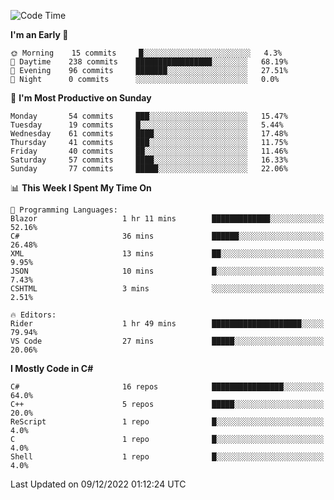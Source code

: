 <!--START_SECTION:waka-->
![Code Time](http://img.shields.io/badge/Code%20Time-884%20hrs%202%20mins-blue)

**I'm an Early 🐤** 

```text
🌞 Morning    15 commits     █░░░░░░░░░░░░░░░░░░░░░░░░   4.3% 
🌆 Daytime    238 commits    █████████████████░░░░░░░░   68.19% 
🌃 Evening    96 commits     ███████░░░░░░░░░░░░░░░░░░   27.51% 
🌙 Night      0 commits      ░░░░░░░░░░░░░░░░░░░░░░░░░   0.0%

```
📅 **I'm Most Productive on Sunday** 

```text
Monday       54 commits     ███░░░░░░░░░░░░░░░░░░░░░░   15.47% 
Tuesday      19 commits     █░░░░░░░░░░░░░░░░░░░░░░░░   5.44% 
Wednesday    61 commits     ████░░░░░░░░░░░░░░░░░░░░░   17.48% 
Thursday     41 commits     ███░░░░░░░░░░░░░░░░░░░░░░   11.75% 
Friday       40 commits     ██░░░░░░░░░░░░░░░░░░░░░░░   11.46% 
Saturday     57 commits     ████░░░░░░░░░░░░░░░░░░░░░   16.33% 
Sunday       77 commits     █████░░░░░░░░░░░░░░░░░░░░   22.06%

```


📊 **This Week I Spent My Time On** 

```text
💬 Programming Languages: 
Blazor                   1 hr 11 mins        █████████████░░░░░░░░░░░░   52.16% 
C#                       36 mins             ██████░░░░░░░░░░░░░░░░░░░   26.48% 
XML                      13 mins             ██░░░░░░░░░░░░░░░░░░░░░░░   9.95% 
JSON                     10 mins             █░░░░░░░░░░░░░░░░░░░░░░░░   7.43% 
CSHTML                   3 mins              ░░░░░░░░░░░░░░░░░░░░░░░░░   2.51%

🔥 Editors: 
Rider                    1 hr 49 mins        ████████████████████░░░░░   79.94% 
VS Code                  27 mins             █████░░░░░░░░░░░░░░░░░░░░   20.06%

```

**I Mostly Code in C#** 

```text
C#                       16 repos            ████████████████░░░░░░░░░   64.0% 
C++                      5 repos             █████░░░░░░░░░░░░░░░░░░░░   20.0% 
ReScript                 1 repo              █░░░░░░░░░░░░░░░░░░░░░░░░   4.0% 
C                        1 repo              █░░░░░░░░░░░░░░░░░░░░░░░░   4.0% 
Shell                    1 repo              █░░░░░░░░░░░░░░░░░░░░░░░░   4.0%

```



 Last Updated on 09/12/2022 01:12:24 UTC
<!--END_SECTION:waka-->

